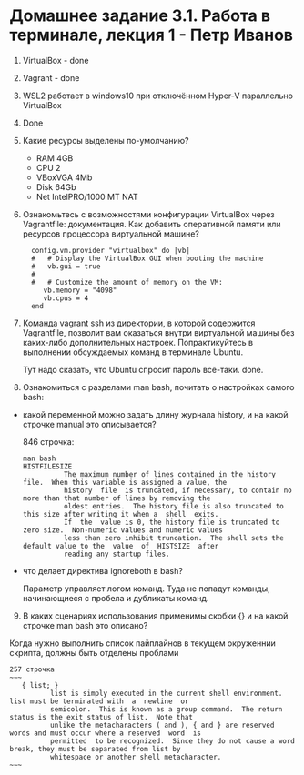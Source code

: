 <h1>Домашнее задание 3.1. Работа в терминале, лекция 1 - Петр Иванов</h1>

1. VirtualBox - done
2. Vagrant - done
3. WSL2 работает в windows10 при отключённом Hyper-V параллельно VirtualBox
4. Done
5. Какие ресурсы выделены по-умолчанию?

	- RAM 4GB
	- CPU 2
	- VBoxVGA 4Mb
	- Disk 64Gb
	- Net IntelPRO/1000 MT NAT
 
6. Ознакомьтесь с возможностями конфигурации VirtualBox через Vagrantfile: документация. Как добавить оперативной памяти или ресурсов процессора виртуальной машине?

	~~~
	  config.vm.provider "virtualbox" do |vb|
	  #   # Display the VirtualBox GUI when booting the machine
	  #   vb.gui = true
	  #
	  #   # Customize the amount of memory on the VM:
		 vb.memory = "4098"
		 vb.cpus = 4
	  end
	~~~
7. Команда vagrant ssh из директории, в которой содержится Vagrantfile, позволит вам оказаться внутри виртуальной машины без каких-либо дополнительных настроек. Попрактикуйтесь в выполнении обсуждаемых команд в терминале Ubuntu.

	Тут надо сказать, что Ubuntu спросит пароль всё-таки. done.

8. Ознакомиться с разделами man bash, почитать о настройках самого bash:

- какой переменной можно задать длину журнала history, и на какой строчке manual это описывается?

	846 строчка: 
	~~~
	man bash
	HISTFILESIZE
		      The maximum number of lines contained in the history file.  When this variable is assigned a value, the
              history  file  is truncated, if necessary, to contain no more than that number of lines by removing the
              oldest entries.  The history file is also truncated to this size after writing it when a  shell  exits.
              If  the  value is 0, the history file is truncated to zero size.  Non-numeric values and numeric values
              less than zero inhibit truncation.  The shell sets the default value to the  value  of  HISTSIZE  after
              reading any startup files.
	~~~

- что делает директива ignoreboth в bash?

	Параметр управляет логом команд. Туда не попадут команды, начинающиеся с пробела и дубликаты команд.
	
9. В каких сценариях использования применимы скобки {} и на какой строчке man bash это описано?

Когда нужно выполнить список пайплайнов в текущем окруженнии скрипта, должны быть отделены проблами

	257 строчка 
	~~~
       { list; }
              list is simply executed in the current shell environment.  list must be terminated with  a  newline  or
              semicolon.  This is known as a group command.  The return status is the exit status of list.  Note that
              unlike the metacharacters ( and ), { and } are reserved words and must occur where a reserved  word  is
              permitted  to be recognized.  Since they do not cause a word break, they must be separated from list by
              whitespace or another shell metacharacter.
	~~~
